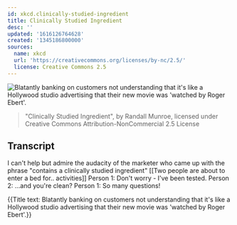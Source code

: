 ```yaml
---
id: xkcd.clinically-studied-ingredient
title: Clinically Studied Ingredient
desc: ''
updated: '1616126764628'
created: '1345186800000'
sources:
  name: xkcd
  url: 'https://creativecommons.org/licenses/by-nc/2.5/'
  license: Creative Commons 2.5
---
```

![Blatantly banking on customers not understanding that it's like a Hollywood studio advertising that their new movie was 'watched by Roger Ebert'.](https://imgs.xkcd.com/comics/clinically_studied_ingredient.png)
> "Clinically Studied Ingredient", by Randall Munroe, licensed under Creative Commons Attribution-NonCommercial 2.5 License

## Transcript
I can't help but admire the audacity of the marketer who came up with the phrase "contains a clinically studied ingredient"
[[Two people are about to enter a bed for.. activities]]
Person 1: Don't worry - I've been tested.
Person 2: ...and you're clean?
Person 1: So many questions!

{{Title text: Blatantly banking on customers not understanding that it's like a Hollywood studio advertising that their new movie was 'watched by Roger Ebert'.}}
